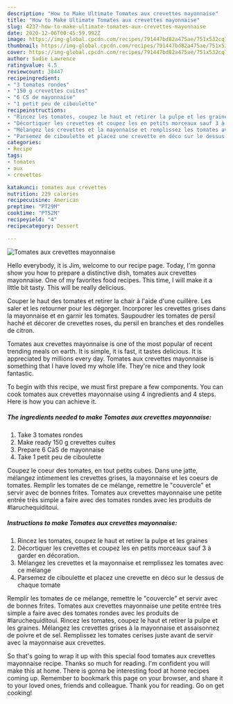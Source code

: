 ```yaml
---
description: "How to Make Ultimate Tomates aux crevettes mayonnaise"
title: "How to Make Ultimate Tomates aux crevettes mayonnaise"
slug: 4237-how-to-make-ultimate-tomates-aux-crevettes-mayonnaise
date: 2020-12-06T00:45:59.992Z
image: https://img-global.cpcdn.com/recipes/791447bd82a475ae/751x532cq70/tomates-aux-crevettes-mayonnaise-photo-principale-de-la-recette.jpg
thumbnail: https://img-global.cpcdn.com/recipes/791447bd82a475ae/751x532cq70/tomates-aux-crevettes-mayonnaise-photo-principale-de-la-recette.jpg
cover: https://img-global.cpcdn.com/recipes/791447bd82a475ae/751x532cq70/tomates-aux-crevettes-mayonnaise-photo-principale-de-la-recette.jpg
author: Sadie Lawrence
ratingvalue: 4.5
reviewcount: 38447
recipeingredient:
- "3 tomates rondes"
- "150 g crevettes cuites"
- "6 CS de mayonnaise"
- "1 petit peu de ciboulette"
recipeinstructions:
- "Rincez les tomates, coupez le haut et retirer la pulpe et les graines"
- "Décortiquer les crevettes et coupez les en petits morceaux sauf 3 à garder en décoration."
- "Mélangez les crevettes et la mayonnaise et remplissez les tomates avec ce mélange"
- "Parsemez de ciboulette et placez une crevette en déco sur le dessus de chaque tomate"
categories:
- Recipe
tags:
- tomates
- aux
- crevettes

katakunci: tomates aux crevettes 
nutrition: 229 calories
recipecuisine: American
preptime: "PT29M"
cooktime: "PT52M"
recipeyield: "4"
recipecategory: Dessert

---
```



![Tomates aux crevettes mayonnaise](https://img-global.cpcdn.com/recipes/791447bd82a475ae/751x532cq70/tomates-aux-crevettes-mayonnaise-photo-principale-de-la-recette.jpg)

Hello everybody, it is Jim, welcome to our recipe page. Today, I'm gonna show you how to prepare a distinctive dish, tomates aux crevettes mayonnaise. One of my favorites food recipes. This time, I will make it a little bit tasty. This will be really delicious.

Couper le haut des tomates et retirer la chair à l&#39;aide d&#39;une cuillère. Les saler et les retourner pour les dégorger. Incorporer les crevettes grises dans la mayonnaise et en garnir les tomates. Saupoudrer les tomates de persil haché et décorer de crevettes roses, du persil en branches et des rondelles de citron.

Tomates aux crevettes mayonnaise is one of the most popular of recent trending meals on earth. It is simple, it is fast, it tastes delicious. It is appreciated by millions every day. Tomates aux crevettes mayonnaise is something that I have loved my whole life. They're nice and they look fantastic.


To begin with this recipe, we must first prepare a few components. You can cook tomates aux crevettes mayonnaise using 4 ingredients and 4 steps. Here is how you can achieve it.

<!--inarticleads1-->

##### The ingredients needed to make Tomates aux crevettes mayonnaise:

1. Take 3 tomates rondes
1. Make ready 150 g crevettes cuites
1. Prepare 6 CàS de mayonnaise
1. Take 1 petit peu de ciboulette


Coupez le coeur des tomates, en tout petits cubes. Dans une jatte, mélangez intimement les crevettes grises, la mayonnaise et les coeurs de tomates. Remplir les tomates de ce mélange, remettre le &#34;couvercle&#34; et servir avec de bonnes frites. Tomates aux crevettes mayonnaise une petite entrée très simple a faire avec des tomates rondes avec les produits de #laruchequiditoui. 

<!--inarticleads2-->

##### Instructions to make Tomates aux crevettes mayonnaise:

1. Rincez les tomates, coupez le haut et retirer la pulpe et les graines
1. Décortiquer les crevettes et coupez les en petits morceaux sauf 3 à garder en décoration.
1. Mélangez les crevettes et la mayonnaise et remplissez les tomates avec ce mélange
1. Parsemez de ciboulette et placez une crevette en déco sur le dessus de chaque tomate


Remplir les tomates de ce mélange, remettre le &#34;couvercle&#34; et servir avec de bonnes frites. Tomates aux crevettes mayonnaise une petite entrée très simple a faire avec des tomates rondes avec les produits de #laruchequiditoui. Rincez les tomates, coupez le haut et retirer la pulpe et les graines. Mélangez les crevettes grises à la mayonnaise et assaisonnez de poivre et de sel. Remplissez les tomates cerises juste avant de servir avec la mayonnaise aux crevettes. 

So that's going to wrap it up with this special food tomates aux crevettes mayonnaise recipe. Thanks so much for reading. I'm confident you will make this at home. There is gonna be interesting food at home recipes coming up. Remember to bookmark this page on your browser, and share it to your loved ones, friends and colleague. Thank you for reading. Go on get cooking!
